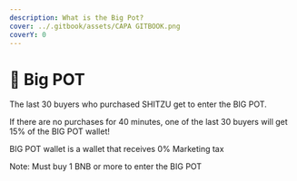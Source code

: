 ```yaml
---
description: What is the Big Pot?
cover: ../.gitbook/assets/CAPA GITBOOK.png
coverY: 0
---
```


# 🐶 Big POT

The last 30 buyers who purchased SHITZU get to enter the BIG POT.

If there are no purchases for 40 minutes, one of the last 30 buyers will get 15% of the BIG POT wallet!

BIG POT wallet is a wallet that receives 0% Marketing tax

Note: Must buy 1 BNB or more to enter the BIG POT
